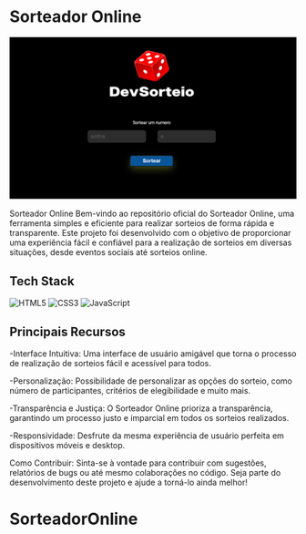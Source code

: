 <h1> Sorteador Online </h1>

<img alt="HTML5" src= "./assets/img-sorteador.png">

Sorteador Online
Bem-vindo ao repositório oficial do Sorteador Online, uma ferramenta simples e eficiente para realizar sorteios de forma rápida e transparente. Este projeto foi desenvolvido com o objetivo de proporcionar uma experiência fácil e confiável para a realização de sorteios em diversas situações, desde eventos sociais até sorteios online.



<h2> Tech Stack </h2>

<div align="left">
<img alt="HTML5" src="https://img.shields.io/badge/html5-%23E34F26.svg?style=for-the-badge&logo=html5&logoColor=white"/>
<img alt="CSS3" src="https://img.shields.io/badge/css3-%231572B6.svg?style=for-the-badge&logo=css3&logoColor=white"/> 
<img alt="JavaScript" src="https://img.shields.io/badge/javascript-%23323330.svg?style=for-the-badge&logo=javascript&logoColor=%23F7DF1E"/>
</div>

<h2> Principais Recursos </h2>


-Interface Intuitiva: Uma interface de usuário amigável que torna o processo de realização de sorteios fácil e acessível para todos.

-Personalização: Possibilidade de personalizar as opções do sorteio, como número de participantes, critérios de elegibilidade e muito mais.

-Transparência e Justiça: O Sorteador Online prioriza a transparência, garantindo um processo justo e imparcial em todos os sorteios realizados.

-Responsividade: Desfrute da mesma experiência de usuário perfeita em dispositivos móveis e desktop.

Como Contribuir:
Sinta-se à vontade para contribuir com sugestões, relatórios de bugs ou até mesmo colaborações no código. Seja parte do desenvolvimento deste projeto e ajude a torná-lo ainda melhor!
# SorteadorOnline
